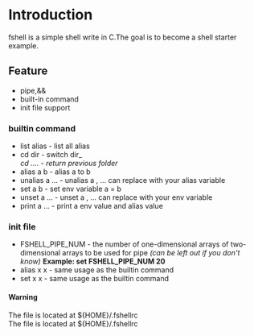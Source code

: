 
# Introduction
fshell is a simple shell write in C.The goal is to become a shell starter example.

## Feature
* pipe,&&
* built-in command
* init file support

### builtin command
* list alias - list all alias
* cd dir - switch dir_
<br>_cd .... - return previous folder_
* alias a b - alias a to b
* unalias a ... - unalias a , ... can replace with your alias variable
* set a b - set env variable a = b
* unset a ... - unset a , ... can replace with your env variable
* print a ... - print a env value and alias value 

### init file
* FSHELL_PIPE_NUM - the number of one-dimensional arrays of two-dimensional arrays to be used for pipe 
_(can be left out if you don't know)_
__Example: set FSHELL_PIPE_NUM 20__
* alias x x - same usage as the builtin command
* set x x - same usage as the builtin command

#### Warning
The file is located at ${HOME}/.fshellrc
<br>The file is located at ${HOME}/.fshellrc
